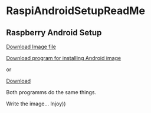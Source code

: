 # RaspiAndroidSetupReadMe

<h2>Raspberry Android Setup</h2>

[Download Image file](https://androidfilehost.com/?fid=14871746926876821021)

[Download program for installing Android image](https://www.raspberrypi.com/software/)

or

[Download](https://www.balena.io/etcher/)

Both programms do the same things.

Write the image... Injoy))
